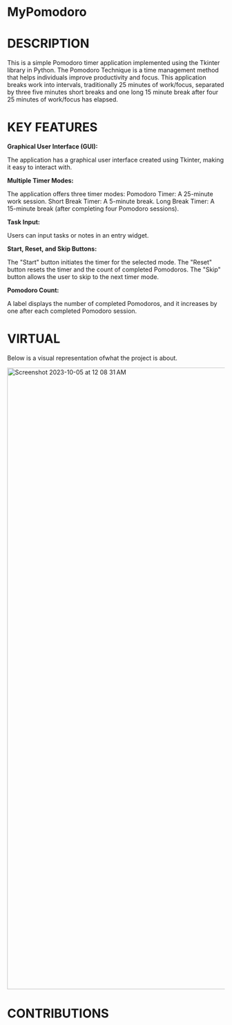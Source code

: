 # MyPomodoro

# DESCRIPTION
 This is a simple Pomodoro timer application implemented using the Tkinter library in Python. The Pomodoro Technique is a time management method that helps individuals improve productivity and focus. This application breaks work into intervals, traditionally 25 minutes of work/focus, separated by three five minutes short breaks and one long 15 minute break after four 25 minutes of work/focus has elapsed.
 
# KEY FEATURES

**Graphical User Interface (GUI):**

The application has a graphical user interface created using Tkinter, making it easy to interact with.

**Multiple Timer Modes:**

The application offers three timer modes:
Pomodoro Timer: A 25-minute work session.
Short Break Timer: A 5-minute break.
Long Break Timer: A 15-minute break (after completing four Pomodoro sessions).

**Task Input:**

Users can input tasks or notes in an entry widget.

**Start, Reset, and Skip Buttons:**

The "Start" button initiates the timer for the selected mode.
The "Reset" button resets the timer and the count of completed Pomodoros.
The "Skip" button allows the user to skip to the next timer mode.

**Pomodoro Count:**

A label displays the number of completed Pomodoros, and it increases by one after each completed Pomodoro session.

 # VIRTUAL
 Below is a visual representation ofwhat the project is about.
 
<img width="1440" alt="Screenshot 2023-10-05 at 12 08 31 AM" src="https://github.com/SylvieNdifor/MyPomodoro/assets/147012281/72727217-7296-4a7b-a13b-92f228de19a5">


 # CONTRIBUTIONS
 #
